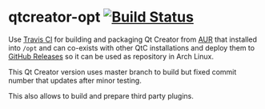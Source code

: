 # qtcreator-opt [![Build Status](https://travis-ci.org/h4tr3d/qtcreator-opt.svg?branch=master)](https://travis-ci.org/h4tr3d/qtcreator-opt)

Use [Travis CI](https://travis-ci.org/h4tr3d/qtcreator-opt) for building and packaging
Qt Creator from [AUR](https://aur.archlinux.org/) that installed into `/opt` and can co-exists with other QtC
installations and deploy them to [GitHub Releases](https://github.com/h4tr3d/qtcreator-opt/releases)
so it can be used as repository in Arch Linux.

This Qt Creator version uses master branch to build but fixed commit number that updates after minor testing.

This also allows to build and prepare third party plugins.